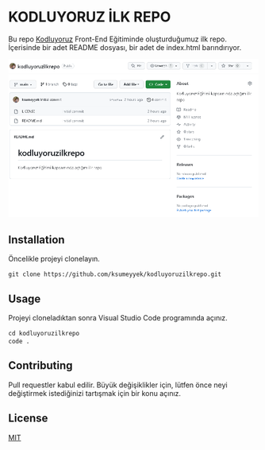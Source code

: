 # KODLUYORUZ İLK REPO
Bu repo [Kodluyoruz](https://kodluyoruz.org/) Front-End Eğitiminde oluşturduğumuz ilk repo. İçerisinde bir adet README dosyası, bir adet de index.html barındırıyor.

![image info ](/profile.png)

## Installation
Öncelikle projeyi clonelayın.
```
git clone https://github.com/ksumeyyek/kodluyoruzilkrepo.git
```

## Usage
Projeyi cloneladıktan sonra Visual Studio Code programında açınız.
```
cd kodluyoruzilkrepo
code .
```

## Contributing
Pull requestler kabul edilir. Büyük değişiklikler için, lütfen önce neyi değiştirmek istediğinizi tartışmak için bir konu açınız.

## License
[MIT](https://choosealicense.com/licenses/mit/)